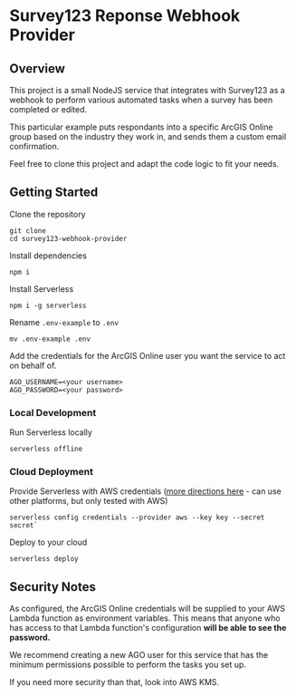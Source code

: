 # Survey123 Reponse Webhook Provider
## Overview
This project is a small NodeJS service that integrates with Survey123 as a webhook to perform various automated tasks when a survey has been completed or edited.

This particular example puts respondants into a specific ArcGIS Online group based on the industry they work in, and sends them a custom email confirmation.

Feel free to clone this project and adapt the code logic to fit your needs.

## Getting Started
Clone the repository
```
git clone
cd survey123-webhook-provider
```
Install dependencies
```
npm i
```
Install Serverless
```
npm i -g serverless
```
Rename `.env-example` to `.env`
```
mv .env-example .env
```
Add the credentials for the ArcGIS Online user you want the service to act on behalf of.
```
AGO_USERNAME=<your username>
AGO_PASSWORD=<your password>
```

### Local Development
Run Serverless locally
```
serverless offline
```

### Cloud Deployment
Provide Serverless with AWS credentials ([more directions here](https://www.serverless.com/framework/docs/providers/aws/cli-reference/config-credentials/) - can use other platforms, but only tested with AWS)
```
serverless config credentials --provider aws --key key --secret secret`
```
Deploy to your cloud
```
serverless deploy
```

## Security Notes
As configured, the ArcGIS Online credentials will be supplied to your AWS Lambda function as environment variables. This means that anyone who has access to that Lambda function's configuration **will be able to see the password.**

We recommend creating a new AGO user for this service that has the minimum permissions possible to perform the tasks you set up.

If you need more security than that, look into AWS KMS.